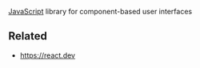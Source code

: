[JavaScript](JavaScript.md) library for component-based user interfaces

## Related

* https://react.dev
